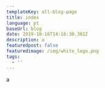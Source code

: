 ```yaml
---
templateKey: all-blog-page
title: index
language: pt
baseUrl: blog
date: 2019-10-16T14:16:30.381Z
description: a
featuredpost: false
featuredimage: /img/white_logo.png
tags:
  - ''
---
```

a
